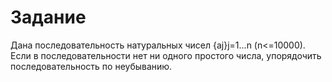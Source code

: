# Задание

Дана последовательность натуральных чисел {aj}j=1...n (n<=10000). 
Если в последовательности нет ни одного простого числа, упорядочить последовательность по неубыванию.